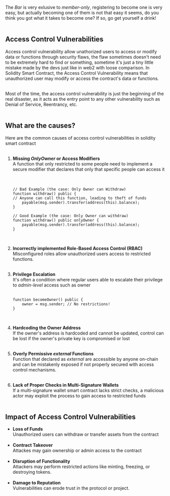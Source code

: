 The *Bar* is very exlusive to *member-only*, registering to become one is very easy, but actually becoming one of them is not that easy it seems, do you think you got what it takes to become one? If so, go get yourself a drink! &nbsp;  
&nbsp;  
## Access Control Vulnerabilities

Access control vulnerability allow unathorized users to access or modify data or functions through security flaws, the flaw sometimes doesn't need to be extremely hard to find or something, sometime it's just a tiny little mistake made by the devs just like in web2 with loose comparison. In Solidity Smart Contract, the Access Control Vulnerability means that unauthorized user may modify or access the contract's data or functions. &nbsp;  
&nbsp;  

Most of the time, the access control vulnerability is just the beginning of the real disaster, as it acts as the entry point to any other vulnerability such as Denial of Service, Reentrancy, etc. &nbsp;  
&nbsp;  

## What are the causes?
Here are the common causes of access control vulnerabilities in solidity smart contract &nbsp;  
&nbsp;  
1. **Missing *OnlyOwner* or Access Modifiers** &nbsp;  
    A function that only restricted to some people need to implement a secure modifier that declares that only that specific people can access it &nbsp;  
    &nbsp;  
    ```solidity
    // Bad Example (the case: Only Owner can Withdraw)
    function withdraw() public {
    // Anyone can call this function, leading to theft of funds
        payable(msg.sender).transfer(address(this).balance);
    }

    // Good Example (the case: Only Owner can withdraw)
    function withdraw() public onlyOwner {
        payable(msg.sender).transfer(address(this).balance);
    }
    ```
    &nbsp;  

2. **Incorrectly implemented Role-Based Access Control (RBAC)** &nbsp;  
    Misconfigured roles allow unauthorized users access to restricted functions. &nbsp;  
    &nbsp;  

3. **Privilege Escalation** &nbsp;  
    It's often a condition where regular users able to escalate their privilege to *admin-level* access such as owner &nbsp;  
    &nbsp;   

    ```solidity
    function becomeOwner() public {
        owner = msg.sender; // No restrictions!
    }
    ```
    &nbsp;  

4. **Hardcoding the Owner Address** &nbsp;  
    If the owner's address is hardcoded and cannot be updated, control can be lost if the owner's private key is compromised or lost &nbsp;  
    &nbsp;  
5. **Overly Permissive *external* Functions** &nbsp;  
    Function that declared as *external* are accessible by anyone on-chain and can be mistakenly exposed if not properly secured with access control mechanisms. &nbsp;  
    &nbsp;  

6. **Lack of Proper Checks in Multi-Signature Wallets** &nbsp;  
    If a multi-signature wallet smart contract lacks strict checks, a malicious actor may exploit the process to gain access to restricted funds &nbsp;  
    &nbsp;  
## Impact of Access Control Vulnerabilities
- **Loss of Funds** &nbsp;  
    Unauthorized users can withdraw or transfer assets from the contract &nbsp;  
    &nbsp;  
- **Contract Takeover** &nbsp;  
    Attackes may gain ownership or admin access to the contract  &nbsp;  
    &nbsp;  
- **Disruption of Functionality** &nbsp;  
    Attackers may perform restricted actions like minting, freezing, or destroying tokens. &nbsp;  
    &nbsp;  
- **Damage to Reputation** &nbsp;  
    Vulnerabilities can erode trust in the protocol or project.